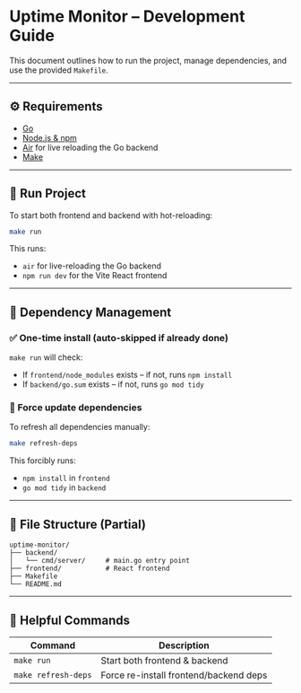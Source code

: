 # Uptime Monitor – Development Guide

This document outlines how to run the project, manage dependencies, and use the provided `Makefile`.

---

## ⚙️ Requirements

- [Go](https://golang.org/doc/install)
- [Node.js & npm](https://nodejs.org/)
- [Air](https://github.com/air-verse/air) for live reloading the Go backend
- [Make](https://www.gnu.org/software/make/)

---

## 🚀 Run Project

To start both frontend and backend with hot-reloading:

```sh
make run
```

This runs:

- `air` for live-reloading the Go backend
- `npm run dev` for the Vite React frontend

---

## 🔁 Dependency Management

### ✅ One-time install (auto-skipped if already done)

`make run` will check:

- If `frontend/node_modules` exists – if not, runs `npm install`
- If `backend/go.sum` exists – if not, runs `go mod tidy`

### 🔄 Force update dependencies

To refresh all dependencies manually:

```sh
make refresh-deps
```

This forcibly runs:

- `npm install` in `frontend`
- `go mod tidy` in `backend`

---

## 📁 File Structure (Partial)

```
uptime-monitor/
├── backend/
│   └── cmd/server/     # main.go entry point
├── frontend/           # React frontend
├── Makefile
└── README.md
```

---

## 🧪 Helpful Commands

| Command             | Description                              |
|---------------------|------------------------------------------|
| `make run`          | Start both frontend & backend            |
| `make refresh-deps` | Force re-install frontend/backend deps   |